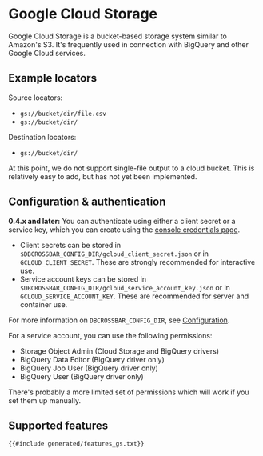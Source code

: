 # Google Cloud Storage

Google Cloud Storage is a bucket-based storage system similar to Amazon's S3. It's frequently used in connection with BigQuery and other Google Cloud services.

## Example locators

Source locators:

- `gs://bucket/dir/file.csv`
- `gs://bucket/dir/`

Destination locators:

- `gs://bucket/dir/`

At this point, we do not support single-file output to a cloud bucket. This is relatively easy to add, but has not yet been implemented.

## Configuration & authentication

**0.4.x and later:** You can authenticate using either a client secret or a service key, which you can create using the [console credentials page](https://console.cloud.google.com/apis/credentials).

- Client secrets can be stored in `$DBCROSSBAR_CONFIG_DIR/gcloud_client_secret.json` or in `GCLOUD_CLIENT_SECRET`. These are strongly recommended for interactive use.
- Service account keys can be stored in `$DBCROSSBAR_CONFIG_DIR/gcloud_service_account_key.json` or in `GCLOUD_SERVICE_ACCOUNT_KEY`. These are recommended for server and container use.

For more information on `DBCROSSBAR_CONFIG_DIR`, see [Configuration](./config.html).

For a service account, you can use the following permissions:

- Storage Object Admin (Cloud Storage and BigQuery drivers)
- BigQuery Data Editor (BigQuery driver only)
- BigQuery Job User (BigQuery driver only)
- BigQuery User (BigQuery driver only)

There's probably a more limited set of permissions which will work if you set them up manually.

## Supported features

```txt
{{#include generated/features_gs.txt}}
```
